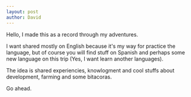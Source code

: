 ```yaml
---
layout: post
author: David
---
```

Hello, I made this as a record through my adventures.

I want shared mostly on English because it's my way for practice the language, but of course you will find stuff on Spanish and perhaps some new language on this trip (Yes, I want learn another languages).

The idea is shared experiencies, knowlogment and cool stuffs about development, farming and some bitacoras.

Go ahead.